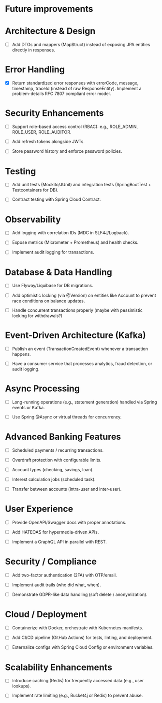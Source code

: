 # Future improvements

# Architecture & Design

- [ ] Add DTOs and mappers (MapStruct) instead of exposing JPA entities directly in responses.

# Error Handling

- [x] Return standardized error responses with errorCode, message, timestamp, traceId (instead of raw ResponseEntity). Implement a problem-details RFC 7807 compliant error model.

# Security Enhancements

- [ ] Support role-based access control (RBAC): e.g., ROLE_ADMIN, ROLE_USER, ROLE_AUDITOR.

- [ ] Add refresh tokens alongside JWTs.

- [ ] Store password history and enforce password policies.

# Testing

- [ ] Add unit tests (Mockito/JUnit) and integration tests (SpringBootTest + Testcontainers for DB).

- [ ] Contract testing with Spring Cloud Contract.

# Observability

- [ ] Add logging with correlation IDs (MDC in SLF4J/Logback).

- [ ] Expose metrics (Micrometer + Prometheus) and health checks.

- [ ] Implement audit logging for transactions.

# Database & Data Handling

- [ ] Use Flyway/Liquibase for DB migrations.

- [ ] Add optimistic locking (via @Version) on entities like Account to prevent race conditions on balance updates.

- [ ] Handle concurrent transactions properly (maybe with pessimistic locking for withdrawals?)

# Event-Driven Architecture (Kafka)

- [ ] Publish an event (TransactionCreatedEvent) whenever a transaction happens.

- [ ] Have a consumer service that processes analytics, fraud detection, or audit logging.

# Async Processing

- [ ] Long-running operations (e.g., statement generation) handled via Spring events or Kafka.

- [ ] Use Spring @Async or virtual threads for concurrency.

# Advanced Banking Features

- [ ] Scheduled payments / recurring transactions.

- [ ] Overdraft protection with configurable limits.

- [ ] Account types (checking, savings, loan).

- [ ] Interest calculation jobs (scheduled task).

- [ ] Transfer between accounts (intra-user and inter-user).

# User Experience

- [ ] Provide OpenAPI/Swagger docs with proper annotations.

- [ ] Add HATEOAS for hypermedia-driven APIs.

- [ ] Implement a GraphQL API in parallel with REST.

# Security / Compliance

- [ ] Add two-factor authentication (2FA) with OTP/email.

- [ ] Implement audit trails (who did what, when).

- [ ] Demonstrate GDPR-like data handling (soft delete / anonymization).

# Cloud / Deployment

- [ ] Containerize with Docker, orchestrate with Kubernetes manifests.

- [ ] Add CI/CD pipeline (GitHub Actions) for tests, linting, and deployment.

- [ ] Externalize configs with Spring Cloud Config or environment variables.

# Scalability Enhancements

- [ ] Introduce caching (Redis) for frequently accessed data (e.g., user lookups).

- [ ] Implement rate limiting (e.g., Bucket4j or Redis) to prevent abuse.
